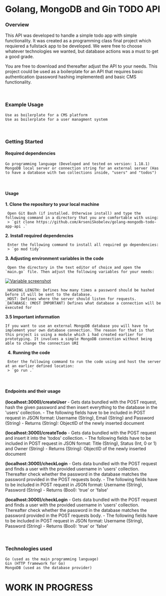 # Golang, MongoDB and Gin TODO API

### Overview

This API was developed to handle a simple todo app with simple functionality. It was created as a programming class final project which requiered a fullstack app to be developed. We were free to choose whatever technologies we wanted, but database actions was a must to get a good grade.

You are free to download and thereafter adjust the API to your needs. This project could be used as a boilerplate for an API that requires basic authentication (password hashing implemented) and basic CMS functionality.

&nbsp;

### Example Usage

    Use as boilerplate for a CMS platform
    Use as boilerplate for a user managment system

&nbsp;

### Getting Started

#### Required dependencies

    Go programming language (Developed and tested on version: 1.18.1)
    MongoDB local server or connection string for an external server (Has to have a database with two collections inside, "users" and "todos")

&nbsp;

#### Usage

**1. Clone the repository to your local machine**

     Open Git Bash (if installed. Otherwise install) and type the following command in a directory that you are comfortable with using:
     > `git clone https://github.com/ArseniSkobelev/golang-mongodb-todo-app-api .`

**2. Install required dependencies**

     Enter the following command to install all required go dependencies:
     > `go mod tidy`

**3. Adjusting environment variables in the code**

     Open the directory in the text editor of choice and open the `main.go` file. Then adjust the following variables for your needs:

[![Variable screenshot](https://lh3.googleusercontent.com/pw/AM-JKLVsBnnPGDC0I25UGFdwNs6QZFt75YdsQURD3qa7r-O37jQksfrmZt85I103u85w7-yx8Bf8cwf7ngGiWSBbpsjn_yq4YdgOOW13JdoGNyTH_KXZZgsADoASHZC_iv_4QHpm8imE4jwjd9QNnJqBOeg=w491-h76-no "Variable screenshot")](https://lh3.googleusercontent.com/pw/AM-JKLVsBnnPGDC0I25UGFdwNs6QZFt75YdsQURD3qa7r-O37jQksfrmZt85I103u85w7-yx8Bf8cwf7ngGiWSBbpsjn_yq4YdgOOW13JdoGNyTH_KXZZgsADoASHZC_iv_4QHpm8imE4jwjd9QNnJqBOeg=w491-h76-no "Variable screenshot")

    _HASHING_LENGTH: Defines how many times a password should be hashed before it will be sent to the database.
    _HOST: Defines where the server should listen for requests.
    _DATABASE: (MOST IMPORTANT) Defines what database a connection will be executed for

**3.5 Important information**

    If you want to use an external MongoDB database you will have to implement your own database connection. The reason for that is that this project is using a module which i had created earlier for prototyping. It involves a simple MongoDB connection without being able to change the connection URI

&nbsp;
**4. Running the code**

     Enter the following command to run the code using and host the server at an earlier defined location:
     > `go run .`

&nbsp;

#### Endpoints and their usage

**(localhost:3000)/createUser** - Gets data bundled with the POST request, hash the given password and then insert everything to the database in the 'users' collection. - The following fields have to be included in POST request in JSON format: Username (String), Email (String) and Password (String) - Returns (String): ObjectID of the newly inserted document

**(localhost:3000)/createTodo** - Gets data bundled with the POST request and insert it into the 'todos' collection. - The following fields have to be included in POST request in JSON format: Title (String), Status (Int, 0 or 1) and Owner (String) - Returns (String): ObjectID of the newly inserted document

**(localhost:3000)/checkLogin** - Gets data bundled with the POST request and finds a user with the provided username in 'users' collection. Thereafter check whether the password in the database matches the password provided in the POST requests body. - The following fields have to be included in POST request in JSON format: Username (String), Password (String) - Returns (Bool): 'true' or 'false'

**(localhost:3000)/checkLogin** - Gets data bundled with the POST request and finds a user with the provided username in 'users' collection. Thereafter check whether the password in the database matches the password provided in the POST requests body. - The following fields have to be included in POST request in JSON format: Username (String), Password (String) - Returns (Bool): 'true' or 'false'

&nbsp;

### Technologies used

    Go (used as the main programming language)
    Gin (HTTP framework for Go)
    MongoDB (used as the database provider)

# WORK IN PROGRESS
